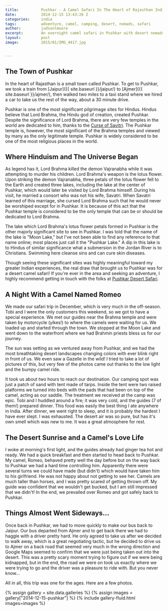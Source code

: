 ```yaml
---
title:			Pushkar - A Camel Safari In The Heart of Rajasthan India
date:			2014-12-15 13:43:26 Z
categories:		india
tags:			adventure, camel, camping, desert, nomads, safari
author:			judsonlmoore
excerpt:		An overnight camel safari in Pushkar with desert nomads led to the best meal of my life and a new appreciation for the love life of a camel named Romeo.
layout:			post
image:			2015/01/IMG_4417.jpg


---
```


## The Town of Pushkar

In the heart of Rajasthan is a small town called Pushkar. To get to Pushkar, we took a train from [Jaipur]({{ site.baseurl }}/jaipur/) to [Ajmer]({{ site.baseurl }}/ajmer/), then walked two miles to a taxi stand where we hired a car to take us the rest of the way, about a 30 minute drive.

Pushkar is one of the most significant pilgrimage sites for Hindus. Hindus believe that Lord Brahma, the Hindu god of creation, created Pushkar. Despite the significance of Lord Brahma, there are very few temples in the world are dedicated to him, thanks to the [Curse of Savitri](https://en.wikipedia.org/wiki/Brahma_Temple,_Pushkar#Legend). The Pushkar temple is, however, the most significant of the Brahma temples and viewed by many as the only legitimate temple. Pushkar is widely considered to be one of the most religious places in the world.

## Where Hinduism and The Universe Began

As legend has it, Lord Brahma killed the demon Vajranabha while it was attempting to murder his children. Lord Brahma's weapon is the lotus flower. Upon striking the demon Vajranabha, three petals of the lotus flower fell to the Earth and created three lakes, including the lake at the center of Pushkar, which would later be visited by Lord Brahma himself. During his visit, he married a consort who was not his wife, Savatri. When Savatri learned of this marriage, she cursed Lord Brahma such that he would never be worshiped except for in Pushkar. It is because of this act that the Pushkar temple is considered to be the only temple that can be or should be dedicated to Lord Brahma.

The lake which Lord Brahma's lotus flower petals formed in Pushkar is the other majorly significant site to see in Pushkar. I was told that the name of the lake is "Moon Lake," but I've not been able to find any reference to that name online; most places just call it the "Pushkar Lake." A dip in this lake is to Hindus of similar significance what a submersion in the Jordan River is to Christians. Swimming here cleanse sins and can cure skin diseases.

Though seeing these significant sites was highly meaningful toward my greater Indian experiences, the real draw that brought us to Pushkar was for a desert camel safari! If you're ever in the area and seeking an adventure, I highly recommend getting in touch with the folks at [Pushkar Desert Safari](http://pushkarcamelsafari.com/).

## A Night With a Camel Named Romeo

We made our safari trip in December, which is very much in the off-season. Tobi and I were the only customers this weekend, so we got to have a special experience. We met our guides near the Brahma temple and were taken by motorcycle (yikes!) to where the camels were waiting for us. We loaded up and started through the town. We stopped at the Moon Lake and went down to the waterfront where we had Brahmin priests bless us for our journey.

The sun was setting as we ventured away from Pushkar, and we had the most breathtaking desert landscapes changing colors with ever blink right in front of us. We even saw a Gazelle in the wild! I tried to take a lot of pictures of this, but very few of the photos came out thanks to the low light and the bumpy camel ride.

It took us about two hours to reach our destination. Our camping spot was just a patch of sand with tent made of tarps. Inside the tent were two raised platforms we turned into beds with the pads that had been on top of the camel, acting as our saddle. The treatment we received at the camp was epic. Tobi and I huddled around a fire; it was very cold, and the guides (7 of them!) prepared dinner. This food was easily the best thing I ate anywhere in India. After dinner, we went right to sleep, and it is probably the hardest I have ever slept. I was exhausted. The desert air was so pure, but has it's own smell which was new to me. It was a great atmosphere for rest.

## The Desert Sunrise and a Camel's Love Life

I woke at morning's first light, and the guides already had ginger tea hot and ready. We had a quick breakfast and then started to head back to Pushkar. My camel, Romeo, behaved pretty well the day before but on the way back to Pushkar we had a hard time controlling him. Apparently there were several turns we could have made (but didn't) which would have taken him to his girlfriend. He was not happy about not getting to see her. Camels are much taller than horses, and I was pretty scared of getting thrown off. My guide was confident that we wouldn't get bucked, but I am still impressed that we didn't! In the end, we prevailed over Romeo and got safely back to Pushkar.

## Things Almost Went Sideways...

Once back in Pushkar, we had to move quickly to make our bus back to Jaipur. Our bus departed from Ajmer and to get back there we had to haggle with a driver pretty hard. He only agreed to take us after we decided to walk away, which is a great negotiating tactic, but he decided to drive us to Ajmer on a back road that seemed very much in the wrong direction and Google Maps seemed to confirm that we were just being taken out into the desert. This was a pretty scary moment trying to figure out if we were being kidnapped, but in the end, the road we were on took us exactly where we were trying to go and the driver was a pleasure to ride with. But you never know...

All in all, this trip was one for the ages. Here are a few photos.

{% assign gallery = site.data.galleries %}
{% assign images = gallery["2014-12-15-pushkar"] %}
{% include gallery-fluid.html images=images %}
